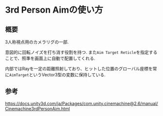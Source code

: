 # 3rd Person Aimの使い方

## 概要

3人称視点用のカメラリグの一部.

意図的に回転ノイズを打ち消す役割を持つ.
また`Aim Target Reticle`を指定することで、照準を画面上に自動で配置してくれる.

内部ではRayを一定の距離照射しており、ヒットした位置のグローバル座標を常に`AimTarget`というVector3型の変数に保持している.

## 参考

<https://docs.unity3d.com/ja/Packages/com.unity.cinemachine@2.6/manual/Cinemachine3rdPersonAim.html>
